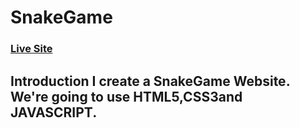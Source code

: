 # SnakeGame

### [Live Site](https://mahamudm90.github.io/SNAKE-GAME/)

## Introduction I create a SnakeGame Website. We're going to use HTML5,CSS3and JAVASCRIPT.


